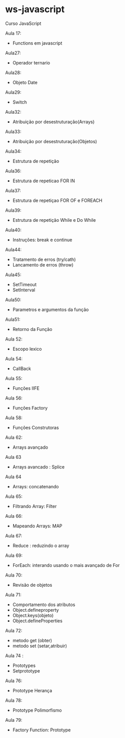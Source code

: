 # ws-javascript
Curso JavaScript


Aula 17:
- Functions em javascript

Aula27: 
- Operador ternario

Aula28:
- Objeto Date
  
Aula29:
- Switch

Aula32:
- Atribuição por desestruturação(Arrays)

Aula33:
- Atribuição por desestruturação(Objetos)

Aula34:
- Estrutura de repetição

Aula36:
- Estrutura de repeticao FOR IN

Aula37:
- Estrutura de repetiçao FOR OF e FOREACH

Aula39:
- Estrutura de repetição While e Do While

Aula40:
- Instruções: break e continue

Aula44:
- Tratamento de erros (try/cath)
- Lancamento de erros (throw)


Aula45: 
- SetTimeout
- SetInterval

Aula50:
- Parametros  e argumentos da função

Aula51:
- Retorno da Função

Aula 52:
 - Escopo lexico

Aula 54:
 - CallBack

Aula 55:
 - Funções IIFE

Aula 56:
 - Funções Factory

Aula 58:
 - Funções Construtoras

Aula 62:
 - Arrays avançado

Aula 63
 - Arrays avancado : Splice

Aula 64
 - Arrays: concatenando

Aula 65:
 - Filtrando Array: Filter

Aula 66:
 - Mapeando Arrays: MAP

Aula 67:
 - Reduce : reduzindo o array

Aula 69:
 - ForEach: interando usando o mais avançado de For

Aula 70:
 - Revisão de objetos

Aula 71:
 - Comportamento dos atributos
 - Object.defineproperty
 - Object.keys(objeto)
 - Object.defineProperties

Aula 72:
 - metodo get (obter)
 - metodo set (setar,atribuir)

Aula 74 : 
 - Prototypes
 - Setprototype

Aula 76:
 - Prototype Herança

Aula 78:
 - Prototype Polimorfismo

Aula 79:
 - Factory Function: Prototype
 